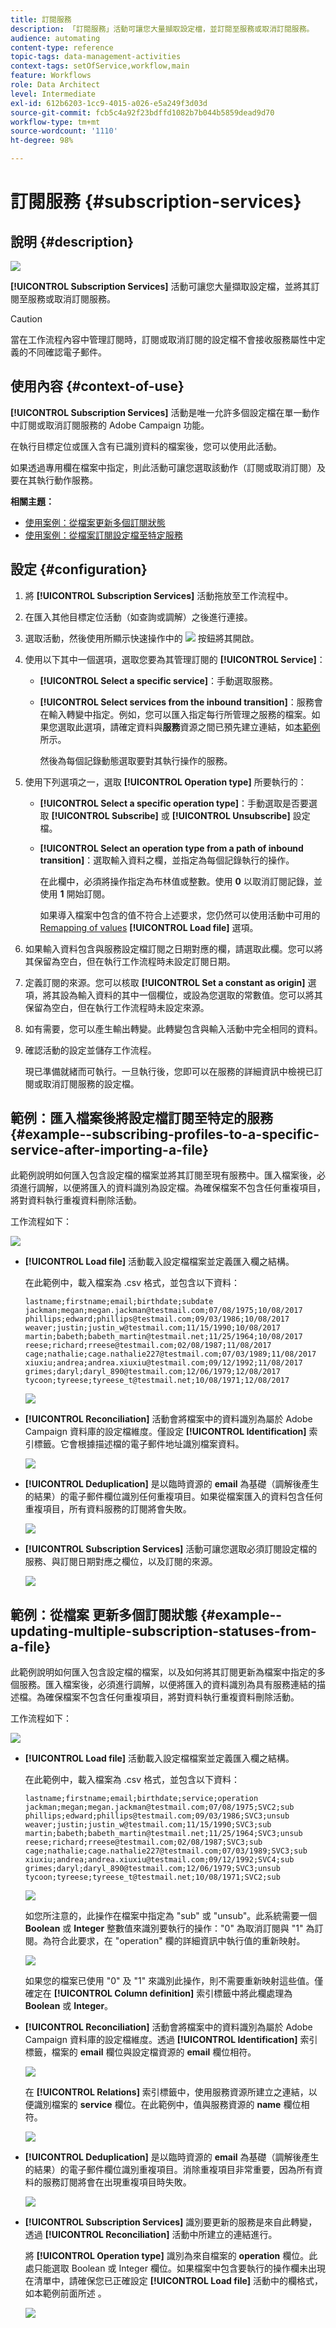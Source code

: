 ```yaml
---
title: 訂閱服務
description: 「訂閱服務」活動可讓您大量擷取設定檔，並訂閱至服務或取消訂閱服務。
audience: automating
content-type: reference
topic-tags: data-management-activities
context-tags: setOfService,workflow,main
feature: Workflows
role: Data Architect
level: Intermediate
exl-id: 612b6203-1cc9-4015-a026-e5a249f3d03d
source-git-commit: fcb5c4a92f23bdffd1082b7b044b5859dead9d70
workflow-type: tm+mt
source-wordcount: '1110'
ht-degree: 98%

---
```


# 訂閱服務 {#subscription-services}

## 說明 {#description}

![](assets/wf_subscription.png)

**[!UICONTROL Subscription Services]** 活動可讓您大量擷取設定檔，並將其訂閱至服務或取消訂閱服務。

>[!CAUTION]
>
>當在工作流程內容中管理訂閱時，訂閱或取消訂閱的設定檔不會接收服務屬性中定義的不同確認電子郵件。

## 使用內容 {#context-of-use}

**[!UICONTROL Subscription Services]** 活動是唯一允許多個設定檔在單一動作中訂閱或取消訂閱服務的 Adobe Campaign 功能。

在執行目標定位或匯入含有已識別資料的檔案後，您可以使用此活動。

如果透過專用欄在檔案中指定，則此活動可讓您選取該動作（訂閱或取消訂閱）及要在其執行動作服務。

**相關主題：**

* [使用案例：從檔案更新多個訂閱狀態](../../automating/using/updating-subscriptions-from-file.md)
* [使用案例：從檔案訂閱設定檔至特定服務](../../automating/using/subscribing-profiles-from-file.md)

## 設定 {#configuration}

1. 將 **[!UICONTROL Subscription Services]** 活動拖放至工作流程中。
1. 在匯入其他目標定位活動（如查詢或調解）之後進行連接。
1. 選取活動，然後使用所顯示快速操作中的 ![](assets/edit_darkgrey-24px.png) 按鈕將其開啟。
1. 使用以下其中一個選項，選取您要為其管理訂閱的 **[!UICONTROL Service]**：

   * **[!UICONTROL Select a specific service]**：手動選取服務。
   * **[!UICONTROL Select services from the inbound transition]**：服務會在輸入轉變中指定。例如，您可以匯入指定每行所管理之服務的檔案。如果您選取此選項，請確定資料與&#x200B;**服務**&#x200B;資源之間已預先建立連結，如[本範例](#example--updating-multiple-subscription-statuses-from-a-file)所示。

     然後為每個記錄動態選取要對其執行操作的服務。

1. 使用下列選項之一，選取 **[!UICONTROL Operation type]** 所要執行的：

   * **[!UICONTROL Select a specific operation type]**：手動選取是否要選取 **[!UICONTROL Subscribe]** 或 **[!UICONTROL Unsubscribe]** 設定檔。
   * **[!UICONTROL Select an operation type from a path of inbound transition]**：選取輸入資料之欄，並指定為每個記錄執行的操作。

     在此欄中，必須將操作指定為布林值或整數。使用 **0** 以取消訂閱記錄，並使用 **1** 開始訂閱。

     如果導入檔案中包含的值不符合上述要求，您仍然可以使用活動中可用的 [Remapping of values](../../automating/using/load-file.md#column-format) **[!UICONTROL Load file]** 選項。

1. 如果輸入資料包含與服務設定檔訂閱之日期對應的欄，請選取此欄。您可以將其保留為空白，但在執行工作流程時未設定訂閱日期。
1. 定義訂閱的來源。您可以核取 **[!UICONTROL Set a constant as origin]** 選項，將其設為輸入資料的其中一個欄位，或設為您選取的常數值。您可以將其保留為空白，但在執行工作流程時未設定來源。
1. 如有需要，您可以產生輸出轉變。此轉變包含與輸入活動中完全相同的資料。
1. 確認活動的設定並儲存工作流程。

   現已準備就緒而可執行。一旦執行後，您即可以在服務的詳細資訊中檢視已訂閱或取消訂閱服務的設定檔。

## 範例：匯入檔案後將設定檔訂閱至特定的服務 {#example--subscribing-profiles-to-a-specific-service-after-importing-a-file}

此範例說明如何匯入包含設定檔的檔案並將其訂閱至現有服務中。匯入檔案後，必須進行調解，以便將匯入的資料識別為設定檔。為確保檔案不包含任何重複項目，將對資料執行重複資料刪除活動。

工作流程如下：

![](assets/subscription_activity_example1.png)

* **[!UICONTROL Load file]** 活動載入設定檔檔案並定義匯入欄之結構。

  在此範例中，載入檔案為 .csv 格式，並包含以下資料：

  ```
  lastname;firstname;email;birthdate;subdate
  jackman;megan;megan.jackman@testmail.com;07/08/1975;10/08/2017
  phillips;edward;phillips@testmail.com;09/03/1986;10/08/2017
  weaver;justin;justin_w@testmail.com;11/15/1990;10/08/2017
  martin;babeth;babeth_martin@testmail.net;11/25/1964;10/08/2017
  reese;richard;rreese@testmail.com;02/08/1987;11/08/2017
  cage;nathalie;cage.nathalie227@testmail.com;07/03/1989;11/08/2017
  xiuxiu;andrea;andrea.xiuxiu@testmail.com;09/12/1992;11/08/2017
  grimes;daryl;daryl_890@testmail.com;12/06/1979;12/08/2017
  tycoon;tyreese;tyreese_t@testmail.net;10/08/1971;12/08/2017
  ```

  ![](assets/subscription_activity_example2.png)

* **[!UICONTROL Reconciliation]** 活動會將檔案中的資料識別為屬於 Adobe Campaign 資料庫的設定檔維度。僅設定 **[!UICONTROL Identification]** 索引標籤。它會根據描述檔的電子郵件地址識別檔案資料。

  ![](assets/subscription_activity_example3.png)

* **[!UICONTROL Deduplication]** 是以臨時資源的 **email** 為基礎（調解後產生的結果）的電子郵件欄位識別任何重複項目。如果從檔案匯入的資料包含任何重複項目，所有資料服務的訂閱將會失敗。

  ![](assets/subscription_activity_example5.png)

* **[!UICONTROL Subscription Services]** 活動可讓您選取必須訂閱設定檔的服務、與訂閱日期對應之欄位，以及訂閱的來源。

  ![](assets/subscription_activity_example4.png)

## 範例：從檔案  更新多個訂閱狀態 {#example--updating-multiple-subscription-statuses-from-a-file}

此範例說明如何匯入包含設定檔的檔案，以及如何將其訂閱更新為檔案中指定的多個服務。匯入檔案後，必須進行調解，以便將匯入的資料識別為具有服務連結的描述檔。為確保檔案不包含任何重複項目，將對資料執行重複資料刪除活動。

工作流程如下：

![](assets/subscription_activity_example1.png)

* **[!UICONTROL Load file]** 活動載入設定檔檔案並定義匯入欄之結構。

  在此範例中，載入檔案為 .csv 格式，並包含以下資料：

  ```
  lastname;firstname;email;birthdate;service;operation
  jackman;megan;megan.jackman@testmail.com;07/08/1975;SVC2;sub
  phillips;edward;phillips@testmail.com;09/03/1986;SVC3;unsub
  weaver;justin;justin_w@testmail.com;11/15/1990;SVC3;sub
  martin;babeth;babeth_martin@testmail.net;11/25/1964;SVC3;unsub
  reese;richard;rreese@testmail.com;02/08/1987;SVC3;sub
  cage;nathalie;cage.nathalie227@testmail.com;07/03/1989;SVC3;sub
  xiuxiu;andrea;andrea.xiuxiu@testmail.com;09/12/1992;SVC4;sub
  grimes;daryl;daryl_890@testmail.com;12/06/1979;SVC3;unsub
  tycoon;tyreese;tyreese_t@testmail.net;10/08/1971;SVC2;sub
  ```

  ![](assets/subscription_example_load_file.png)

  如您所注意的，此操作在檔案中指定為 &quot;sub&quot; 或 &quot;unsub&quot;。此系統需要一個 **Boolean** 或 **Integer** 整數值來識別要執行的操作：&quot;0&quot; 為取消訂閱與 &quot;1&quot; 為訂閱。為符合此要求，在 &quot;operation&quot; 欄的詳細資訊中執行值的重新映射。

  ![](assets/subscription_example_remapping.png)

  如果您的檔案已使用 &quot;0&quot; 及 &quot;1&quot; 來識別此操作，則不需要重新映射這些值。僅確定在 **[!UICONTROL Column definition]** 索引標籤中將此欄處理為 **Boolean** 或 **Integer**。

* **[!UICONTROL Reconciliation]** 活動會將檔案中的資料識別為屬於 Adobe Campaign 資料庫的設定檔維度。透過 **[!UICONTROL Identification]** 索引標籤，檔案的 **email** 欄位與設定檔資源的 **email** 欄位相符。

  ![](assets/subscription_activity_example3.png)

  在 **[!UICONTROL Relations]** 索引標籤中，使用服務資源所建立之連結，以便識別檔案的 **service** 欄位。在此範例中，值與服務資源的 **name** 欄位相符。

  ![](assets/subscription_example_service_relation.png)

* **[!UICONTROL Deduplication]** 是以臨時資源的 **email** 為基礎（調解後產生的結果）的電子郵件欄位識別重複項目。消除重複項目非常重要，因為所有資料的服務訂閱將會在出現重複項目時失敗。

  ![](assets/subscription_activity_example5.png)

* **[!UICONTROL Subscription Services]** 識別要更新的服務是來自此轉變，透過 **[!UICONTROL Reconciliation]** 活動中所建立的連結進行。

  將 **[!UICONTROL Operation type]** 識別為來自檔案的 **operation** 欄位。此處只能選取 Boolean 或 Integer 欄位。如果檔案中包含要執行的操作欄未出現在清單中，請確保您已正確設定 **[!UICONTROL Load file]** 活動中的欄格式，如本範例前面所述 。

  ![](assets/subscription_activity_example_from_file.png)

